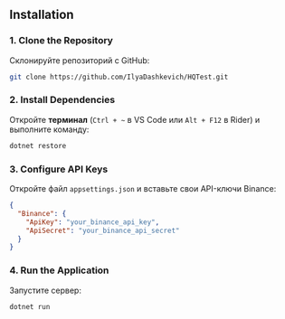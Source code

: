 ## Installation 

### 1. Clone the Repository
Склонируйте репозиторий с GitHub:
```sh
git clone https://github.com/IlyaDashkevich/HQTest.git
```

### 2. Install Dependencies
Откройте **терминал** (`Ctrl + ~` в VS Code или `Alt + F12` в Rider) и выполните команду:
```sh
dotnet restore
```

### 3. Configure API Keys
Откройте файл `appsettings.json` и вставьте свои API-ключи Binance:
```json
{
  "Binance": {
    "ApiKey": "your_binance_api_key",
    "ApiSecret": "your_binance_api_secret"
  }
}
```

### 4. Run the Application
Запустите сервер:
  ```sh
  dotnet run
```